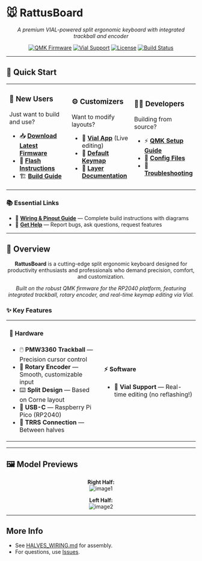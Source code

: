 # 🐭 RattusBoard

<div align="center">

*A premium VIAL-powered split ergonomic keyboard with integrated trackball and encoder*

[![QMK Firmware](https://img.shields.io/badge/QMK-Firmware-blue.svg)](https://qmk.fm/)
[![Vial Support](https://img.shields.io/badge/Vial-Supported-green.svg)](https://get.vial.today/)
[![License](https://img.shields.io/badge/License-GPL%20v3-blue.svg)](LICENSE)
[![Build Status](https://github.com/Rattus-ukrizovany/RattusBoard/workflows/Build%20RattusBoard%20Firmware/badge.svg)](https://github.com/Rattus-ukrizovany/RattusBoard/actions)

</div>

---

## 🚀 Quick Start

<table>
<tr>
<td width="33%">

### 👤 **New Users**
Just want to build and use?
- 📥 **[Download Latest Firmware](https://github.com/Rattus-ukrizovany/RattusBoard/releases/latest/download/rattusboard_vial.uf2)**
- 🔧 **[Flash Instructions](#-firmware-flashing--split-setup)**
- 🏗️ **[Build Guide](HALVES_WIRING.md)**

</td>
<td width="33%">

### ⚙️ **Customizers**
Want to modify layouts?
- 🎹 **[Vial App](https://get.vial.today/)** (Live editing)
- 📝 **[Default Keymap](keyboards/rattusboard/keymaps/default/keymap.c)**
- 🔑 **[Layer Documentation](#-keymap--layers)**

</td>
<td width="33%">

### 🧑‍💻 **Developers**
Building from source?
- ⚡ **[QMK Setup Guide](QMK_SETUP.md)**
- 🔧 **[Config Files](keyboards/rattusboard/)**
- 🐞 **[Troubleshooting](#-troubleshooting-reference)**

</td>
</tr>
</table>

### 📚 **Essential Links**
- 🔌 **[Wiring & Pinout Guide](HALVES_WIRING.md)** — Complete build instructions with diagrams
- 💬 **[Get Help](https://github.com/Rattus-ukrizovany/RattusBoard/issues/new/choose)** — Report bugs, ask questions, request features

---

## 🌟 Overview

<div align="center">

**RattusBoard** is a cutting-edge split ergonomic keyboard designed for productivity enthusiasts and professionals who demand precision, comfort, and customization.

*Built on the robust QMK firmware for the RP2040 platform, featuring integrated trackball, rotary encoder, and real-time keymap editing via Vial.*

</div>

### ✨ Key Features

<table>
<tr>
<td width="50%">

#### 🎯 **Hardware**
- 🖱️ **PMW3360 Trackball** — Precision cursor control
- 🔄 **Rotary Encoder** — Smooth, customizable input  
- ⌨️ **Split Design** — Based on Corne layout
- 🔌 **USB-C** — Raspberry Pi Pico (RP2040)
- 🔗 **TRRS Connection** — Between halves

</td>
<td width="50%">

#### ⚡ **Software**
- 🎹 **Vial Support** — Real-time editing (no reflashing!)

</td>
</tr>
</table>

---

## 🖼️ Model Previews

<div align="center">

**Right Half:**  
![image1](image1)

**Left Half:**  
![image2](image2)

</div>

---

## More Info

- See [HALVES_WIRING.md](HALVES_WIRING.md) for assembly.
- For questions, use [Issues](https://github.com/Rattus-ukrizovany/RattusBoard/issues/new/choose).
